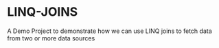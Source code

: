 # LINQ-JOINS
A Demo Project to demonstrate how we can use LINQ joins to fetch data from two or more data sources
